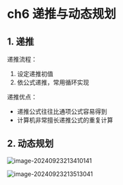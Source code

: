 # ch6 递推与动态规划

## 1. 递推

递推流程：

1. 设定递推初值
2. 依公式递推，常用循环实现

递推优点：

- 递推公式往往比通项公式容易得到
- 计算机非常擅长递推公式的重复计算

## 2. 动态规划

![image-20240923213410141](https://gitee.com/clancisa/pictures/raw/master/image-20240923213410141.png)

![image-20240923213513041](https://gitee.com/clancisa/pictures/raw/master/image-20240923213513041.png)

